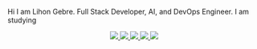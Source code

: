 Hi I am Lihon Gebre. 
Full Stack Developer, AI, and DevOps Engineer.
I am studying 
<p align=center>
  <a href="https://skillicons.dev">
    <img src="https://skillicons.dev/icons?i=javascript,react,nextjs,nodejs" />
    <img src="https://skillicons.dev/icons?i=python,django,flask" />
    <img src="https://skillicons.dev/icons?i=html,css,tailwind,materialui,bootstrap" />
    <img src="https://skillicons.dev/icons?i=c,bash,linux" />
    <img src="https://skillicons.dev/icons?i=mysql,sqlite,docker" />
  </a>
</p>
